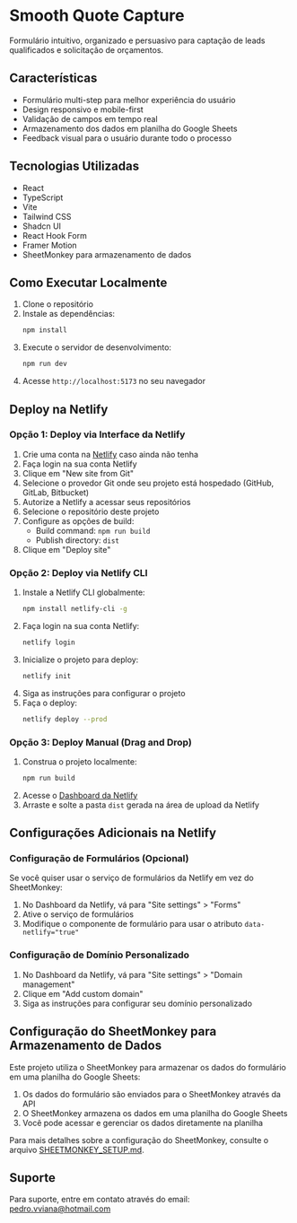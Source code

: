 # Smooth Quote Capture

Formulário intuitivo, organizado e persuasivo para captação de leads qualificados e solicitação de orçamentos.

## Características

- Formulário multi-step para melhor experiência do usuário
- Design responsivo e mobile-first
- Validação de campos em tempo real
- Armazenamento dos dados em planilha do Google Sheets
- Feedback visual para o usuário durante todo o processo

## Tecnologias Utilizadas

- React
- TypeScript
- Vite
- Tailwind CSS
- Shadcn UI
- React Hook Form
- Framer Motion
- SheetMonkey para armazenamento de dados

## Como Executar Localmente

1. Clone o repositório
2. Instale as dependências:
   ```bash
   npm install
   ```
3. Execute o servidor de desenvolvimento:
   ```bash
   npm run dev
   ```
4. Acesse `http://localhost:5173` no seu navegador

## Deploy na Netlify

### Opção 1: Deploy via Interface da Netlify

1. Crie uma conta na [Netlify](https://www.netlify.com/) caso ainda não tenha
2. Faça login na sua conta Netlify
3. Clique em "New site from Git"
4. Selecione o provedor Git onde seu projeto está hospedado (GitHub, GitLab, Bitbucket)
5. Autorize a Netlify a acessar seus repositórios
6. Selecione o repositório deste projeto
7. Configure as opções de build:
   - Build command: `npm run build`
   - Publish directory: `dist`
8. Clique em "Deploy site"

### Opção 2: Deploy via Netlify CLI

1. Instale a Netlify CLI globalmente:
   ```bash
   npm install netlify-cli -g
   ```
2. Faça login na sua conta Netlify:
   ```bash
   netlify login
   ```
3. Inicialize o projeto para deploy:
   ```bash
   netlify init
   ```
4. Siga as instruções para configurar o projeto
5. Faça o deploy:
   ```bash
   netlify deploy --prod
   ```

### Opção 3: Deploy Manual (Drag and Drop)

1. Construa o projeto localmente:
   ```bash
   npm run build
   ```
2. Acesse o [Dashboard da Netlify](https://app.netlify.com/)
3. Arraste e solte a pasta `dist` gerada na área de upload da Netlify

## Configurações Adicionais na Netlify

### Configuração de Formulários (Opcional)

Se você quiser usar o serviço de formulários da Netlify em vez do SheetMonkey:

1. No Dashboard da Netlify, vá para "Site settings" > "Forms"
2. Ative o serviço de formulários
3. Modifique o componente de formulário para usar o atributo `data-netlify="true"`

### Configuração de Domínio Personalizado

1. No Dashboard da Netlify, vá para "Site settings" > "Domain management"
2. Clique em "Add custom domain"
3. Siga as instruções para configurar seu domínio personalizado

## Configuração do SheetMonkey para Armazenamento de Dados

Este projeto utiliza o SheetMonkey para armazenar os dados do formulário em uma planilha do Google Sheets:

1. Os dados do formulário são enviados para o SheetMonkey através da API
2. O SheetMonkey armazena os dados em uma planilha do Google Sheets
3. Você pode acessar e gerenciar os dados diretamente na planilha

Para mais detalhes sobre a configuração do SheetMonkey, consulte o arquivo [SHEETMONKEY_SETUP.md](./SHEETMONKEY_SETUP.md).

## Suporte

Para suporte, entre em contato através do email: pedro.vviana@hotmail.com

